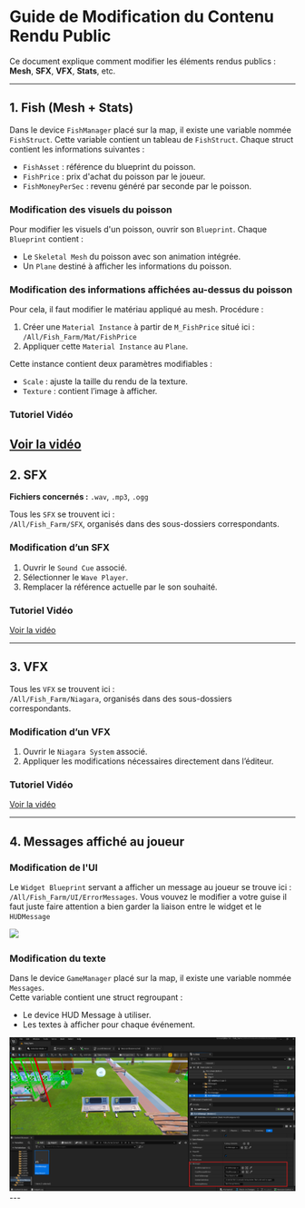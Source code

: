 # Guide de Modification du Contenu Rendu Public

Ce document explique comment modifier les éléments rendus publics : **Mesh**, **SFX**, **VFX**, **Stats**, etc.

---

## 1. Fish (Mesh + Stats)

Dans le device `FishManager` placé sur la map, il existe une variable nommée `FishStruct`. Cette variable contient un tableau de `FishStruct`. Chaque struct contient les informations suivantes :

- `FishAsset` : référence du blueprint du poisson.
- `FishPrice` : prix d'achat du poisson par le joueur.
- `FishMoneyPerSec` : revenu généré par seconde par le poisson.

### Modification des visuels du poisson

Pour modifier les visuels d'un poisson, ouvrir son `Blueprint`. Chaque `Blueprint` contient :

- Le `Skeletal Mesh` du poisson avec son animation intégrée.
- Un `Plane` destiné à afficher les informations du poisson.

### Modification des informations affichées au-dessus du poisson

Pour cela, il faut modifier le matériau appliqué au mesh. Procédure :

1. Créer une `Material Instance` à partir de `M_FishPrice` situé ici :  
   `/All/Fish_Farm/Mat/FishPrice`
2. Appliquer cette `Material Instance` au `Plane`.

Cette instance contient deux paramètres modifiables :

- `Scale` : ajuste la taille du rendu de la texture.
- `Texture` : contient l’image à afficher.

### Tutoriel Vidéo

## [Voir la vidéo](./Videos/FishModif.mp4)

## 2. SFX

**Fichiers concernés :** `.wav`, `.mp3`, `.ogg`

Tous les `SFX` se trouvent ici :  
`/All/Fish_Farm/SFX`, organisés dans des sous-dossiers correspondants.

### Modification d’un SFX

1. Ouvrir le `Sound Cue` associé.
2. Sélectionner le `Wave Player`.
3. Remplacer la référence actuelle par le son souhaité.

### Tutoriel Vidéo

[Voir la vidéo](./Videos/FishModif.mp4)

---

## 3. VFX

Tous les `VFX` se trouvent ici :  
`/All/Fish_Farm/Niagara`, organisés dans des sous-dossiers correspondants.

### Modification d’un VFX

1. Ouvrir le `Niagara System` associé.
2. Appliquer les modifications nécessaires directement dans l’éditeur.

### Tutoriel Vidéo

[Voir la vidéo](./Videos/VFXModif.mp4)

---

## 4. Messages affiché au joueur

### Modification de l'UI

Le `Widget Blueprint` servant a afficher un message au joueur se trouve ici : `/All/Fish_Farm/UI/ErrorMessages`. Vous vouvez le modifier a votre guise il faut juste faire attention a bien garder la liaison entre le widget et le `HUDMessage`

<img src="./Videos/UIModif.gif" loop style="max-width: 100%; height: auto;">
</img>

### Modification du texte

Dans le device `GameManager` placé sur la map, il existe une variable nommée `Messages`.  
Cette variable contient une struct regroupant :

- Le device HUD Message à utiliser.
- Les textes à afficher pour chaque événement.

<img src="./Videos/MessageModif.png" style="max-width: 100%; height: auto;">
</img>
---

